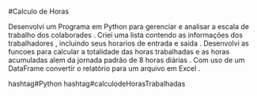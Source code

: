 #Calculo de Horas 


Desenvolvi um Programa em Python para gerenciar e analisar a escala de trabalho dos colaborades . Criei uma lista contendo as informações dos trabalhadores , incluindo seus horarios de entrada e saida . Desenvolvi as funcoes para calcular a totalidade das horas trabalhadas e as horas acumuladas alem da jornada padrão de 8 horas diárias . Com uso de um DataFrame convertir o relatório para um arquivo em Excel . 

 hashtag#Python hashtag#calculodeHorasTrabalhadas
